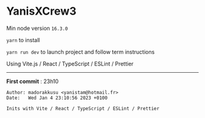 # YanisXCrew3

Min node version ```16.3.0```

```yarn``` to install

```yarn run dev``` to launch project and follow term instructions

Using Vite.js / React / TypeScript / ESLint / Prettier

---

**First commit** : 23h10
```commit eae8b01a62661a61f79a0ab2f056314e72a21c8c
Author: madorakkusu <yanistam@hotmail.fr>
Date:   Wed Jan 4 23:10:56 2023 +0100

Inits with Vite / React / TypeScript / ESLint / Prettier
```
